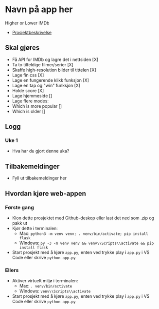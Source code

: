 # Navn på app her
 
Higher or Lower IMDb

- [Prosjektbeskrivelse](./prosjektbeskrivelse.md)

## Skal gjøres

- Få API for IMDb og lagre det i nettsiden [X]
- Ta to tilfeldige filmer/serier [X] 
- Skaffe high-resolution bilder til tittelen [X]
- Lage fin css [X]
- Lage en fungerende klikk funksjon [X]
- Lage en tap og "win" funksjon [X]
- Holde score [X]
- Lage hjemmeside []
- Lage flere modes:
- Which is more popular []
- Which is older []

## Logg

### Uke 1

- Hva har du gjort denne uka?

## Tilbakemeldinger

- Fyll ut tilbakemeldinger her

## Hvordan kjøre web-appen

### Første gang

- Klon dette prosjektet med Github-deskop eller last det ned som .zip og pakk ut
- Kjør dette i terminalen: 
  - Mac: `python3 -m venv venv; . venv/bin/activate; pip install flask`
  - Windows: `py -3 -m venv venv && venv\\Scripts\\activate && pip install flask`
- Start prosjekt med å kjøre `app.py`, enten ved trykke play i `app.py` i VS Code eller skrive `python app.py`

### Ellers

- Aktiver virtuelt miljø i terminalen: 
  - Mac: `. venv/bin/activate`
  - Windows: `venv\\Scripts\\activate`
- Start prosjekt med å kjøre `app.py`, enten ved trykke play i `app.py` i VS Code eller skrive `python app.py`



